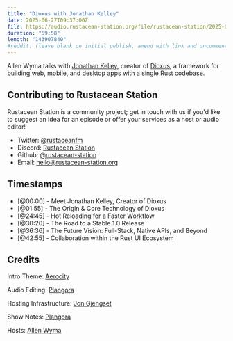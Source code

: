 ```yaml
---
title: "Dioxus with Jonathan Kelley"
date: 2025-06-27T09:37:00Z
file: https://audio.rustacean-station.org/file/rustacean-station/2025-06-28-jonathan-kelley.mp3
duration: "59:58"
length: "143907840"
#reddit: (leave blank on initial publish, amend with link and uncomment this line after Reddit thread has been posted)
---
```


Allen Wyma talks with [Jonathan Kelley](https://jonathan-kelley.com/), creator of [Dioxus](https://dioxuslabs.com/), a framework for building web, mobile, and desktop apps with a single Rust codebase.

## Contributing to Rustacean Station

Rustacean Station is a community project; get in touch with us if you'd like to suggest an idea for an episode or offer your services as a host or audio editor!

- Twitter: [@rustaceanfm](https://twitter.com/rustaceanfm)
- Discord: [Rustacean Station](https://discord.gg/cHc3Gyc)
- Github: [@rustacean-station](https://github.com/rustacean-station/)
- Email: [hello@rustacean-station.org](mailto:hello@rustacean-station.org)

## Timestamps
- [@00:00] - Meet Jonathan Kelley, Creator of Dioxus
- [@01:55] - The Origin & Core Technology of Dioxus
- [@24:45] - Hot Reloading for a Faster Workflow
- [@30:20] - The Road to a Stable 1.0 Release
- [@36:36] - The Future Vision: Full-Stack, Native APIs, and Beyond
- [@42:55] - Collaboration within the Rust UI Ecosystem

## Credits
Intro Theme: [Aerocity](https://twitter.com/AerocityMusic)

Audio Editing: [Plangora](https://twitter.com/plangora)

Hosting Infrastructure: [Jon Gjengset](https://thesquareplanet.com/)

Show Notes: [Plangora](https://twitter.com/plangora)

Hosts: [Allen Wyma](https://twitter.com/allenwyma)

